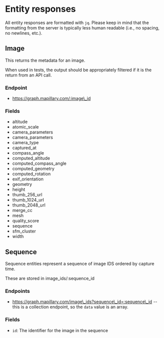 # Entity responses
All entity responses are formatted with `jq`. Please keep in mind that the formatting from the server is typically less human readable (i.e., no spacing, no newlines, etc.).

## Image
This returns the metadata for an image.

When used in tests, the output should be appropriately filtered if it is the return from an API call.

### Endpoint
* https://graph.mapillary.com/:image\_id

### Fields
* altitude
* atomic\_scale
* camera\_parameters
* camera\_parameters
* camera\_type
* captured\_at
* compass\_angle
* computed\_altitude
* computed\_compass\_angle
* computed\_geometry
* computed\_rotation
* exif\_orientation
* geometry
* height
* thumb\_256\_url
* thumb\_1024\_url
* thumb\_2048\_url
* merge\_cc
* mesh
* quality\_score
* sequence
* sfm\_cluster
* width

## Sequence
Sequence entities represent a sequence of image IDS ordered by capture time.

These are stored in image\_ids/:sequence\_id


### Endpoints
* https://graph.mapillary.com/image\_ids?sequence\_id=:sequence\_id -- this is a collection endpoint, so the `data` value is an array.

### Fields
* `id`: The identifier for the image in the sequence
